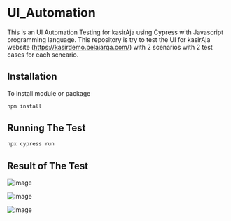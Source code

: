 # UI_Automation
This is an UI Automation Testing for kasirAja using Cypress with Javascript programming language. 
This repository is try to test the UI for kasirAja website (https://kasirdemo.belajarqa.com/) with 2 scenarios with 2 test cases for each scneario.

## Installation
To install module or package
```bash
npm install
```

## Running The Test
```bash
npx cypress run
```

## Result of The Test
![image](https://github.com/mumtihf/Tugas_Pekanan5_UI_Automation/assets/58902547/4f1885b1-51dd-438f-82a7-4bc59e394846)

![image](https://github.com/mumtihf/Tugas_Pekanan5_UI_Automation/assets/58902547/d5e6358d-8f4b-4037-89b3-23147c2f8f2c)

![image](https://github.com/mumtihf/Tugas_Pekanan5_UI_Automation/assets/58902547/215db68f-8412-404c-8445-4f2941c35746)
